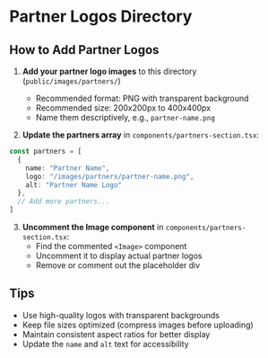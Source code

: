 # Partner Logos Directory

## How to Add Partner Logos

1. **Add your partner logo images** to this directory (`public/images/partners/`)
   - Recommended format: PNG with transparent background
   - Recommended size: 200x200px to 400x400px
   - Name them descriptively, e.g., `partner-name.png`

2. **Update the partners array** in `components/partners-section.tsx`:

```typescript
const partners = [
  {
    name: "Partner Name",
    logo: "/images/partners/partner-name.png",
    alt: "Partner Name Logo"
  },
  // Add more partners...
]
```

3. **Uncomment the Image component** in `components/partners-section.tsx`:
   - Find the commented `<Image>` component
   - Uncomment it to display actual partner logos
   - Remove or comment out the placeholder div

## Tips

- Use high-quality logos with transparent backgrounds
- Keep file sizes optimized (compress images before uploading)
- Maintain consistent aspect ratios for better display
- Update the `name` and `alt` text for accessibility
